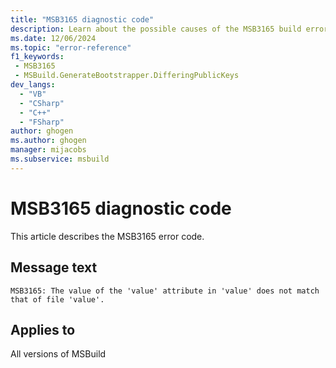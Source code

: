 ```yaml
---
title: "MSB3165 diagnostic code"
description: Learn about the possible causes of the MSB3165 build error, and get troubleshooting tips.
ms.date: 12/06/2024
ms.topic: "error-reference"
f1_keywords:
 - MSB3165
 - MSBuild.GenerateBootstrapper.DifferingPublicKeys
dev_langs:
  - "VB"
  - "CSharp"
  - "C++"
  - "FSharp"
author: ghogen
ms.author: ghogen
manager: mijacobs
ms.subservice: msbuild
---
```


# MSB3165 diagnostic code

<!-- :::ErrorDefinitionDescription::: -->
<!-- :::editable-content name="introDescription"::: -->
This article describes the MSB3165 error code.
<!-- :::editable-content-end::: -->

## Message text

`MSB3165: The value of the 'value' attribute in 'value' does not match that of file 'value'.`

<!-- :::editable-content name="postOutputDescription"::: -->
<!--
{StrBegin="MSB3165: "}
-->
<!-- :::editable-content-end::: -->
<!-- :::ErrorDefinitionDescription-end::: -->

## Applies to

All versions of MSBuild
